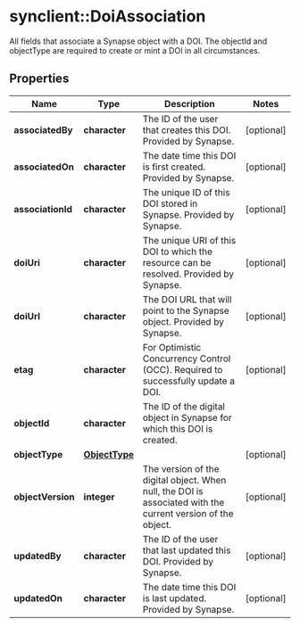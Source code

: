 # synclient::DoiAssociation

All fields that associate a Synapse object with a DOI. The objectId and objectType are required to create or mint a DOI in all circumstances. 
## Properties
Name | Type | Description | Notes
------------ | ------------- | ------------- | -------------
**associatedBy** | **character** | The ID of the user that creates this DOI. Provided by Synapse. | [optional] 
**associatedOn** | **character** | The date time this DOI is first created. Provided by Synapse. | [optional] 
**associationId** | **character** | The unique ID of this DOI stored in Synapse. Provided by Synapse. | [optional] 
**doiUri** | **character** | The unique URI of this DOI to which the resource can be resolved. Provided by Synapse. | [optional] 
**doiUrl** | **character** | The DOI URL that will point to the Synapse object. Provided by Synapse. | [optional] 
**etag** | **character** | For Optimistic Concurrency Control (OCC). Required to successfully update a DOI. | [optional] 
**objectId** | **character** | The ID of the digital object in Synapse for which this DOI is created. | 
**objectType** | [**ObjectType**](ObjectType.md) |  | [optional] 
**objectVersion** | **integer** | The version of the digital object. When null, the DOI is associated with the current version of the object. | [optional] 
**updatedBy** | **character** | The ID of the user that last updated this DOI. Provided by Synapse. | [optional] 
**updatedOn** | **character** | The date time this DOI is last updated. Provided by Synapse. | [optional] 


